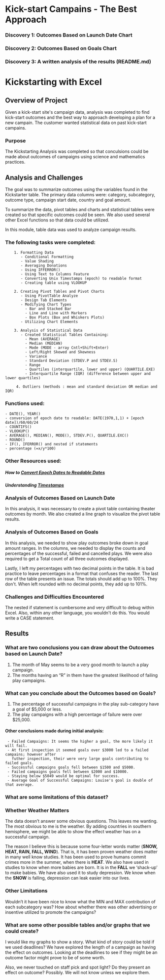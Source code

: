 # Kick-start Campains - The Best Approach

### Discovery 1: Outcomes Based on Launch Date Chart 
### Discovery 2: Outcomes Based on Goals Chart 
### Discovery 3: A written analysis of the results (README.md)

# Kickstarting with Excel

## Overview of Project
Given a kick-start site's campaign data, analysis was completed to find 
kick-start outcomes and the best way to approach developing a plan for a 
new campain. The customer wanted statistical data on past kick-start campains.

### Purpose
The Kickstarting Analysis was completed so that conculsions could be made about
outcomes of campaigns using science and mathematics practices. 

## Analysis and Challenges
The goal was to summarize outcomes using the variables found in the Kickstarter table. 
The primary data columns were: category, subcategory, outcome type, campaign start date,
country and goal amount.

To summarize the data, pivot tables and charts and statistical tables were created
so that specific outcomes could be seen. We also used several other Excel functions 
so that data could be utilized. 

In this module, table data was used to analyze campaign results.

### The following tasks were completed:
``` 
    1. Formatting Data
       - Conditional Formatting
       - Value Shading
       - Averaging Donations
       - Using IFFERROR()
       - Using Text to Columns Feature
       - Converting Unix Timestamps (epoch) to readable format
       - Creating table using VLOOKUP

    2. Creating Pivot Tables and Pivot Charts
       - Using PivotTable Analyze
       - Design Tab Elements
       - Modifying Chart Types
         - Bar and Stacked Bar 
         - Line and Line with Markers
         - Box Plots (Box and Whiskers Plots)
       - Utilizing Chart Elements
 
    3. Analysis of Statistical Data
       - Created Statistical Tables Containing: 
         - Mean (AVERAGE)
         - Median (MEDIAN)
         - Mode (MODE - array Cntl+Shift+Enter)
         - Left/Right Skewed and Skewness 
         - Variance
         - Standard Deviation (STDEV.P and STDEV.S)
         - Range 
         - Quartiles (interquartile, lower and upper) (QUARTILE.EXE)
         - Interquartile Range (IQR) (difference between upper and lower quartiles)
 
     4. Outliers (methods : mean and standard deviation OR median and IQR)
```
### Functions used: 
```
- DATE(), YEAR()
- conversion of epoch date to readable: DATE(1970,1,1) + [epoch date])/60/60/24
- COUNTIFS()
- VLOOKUP()
- AVERAGE(), MEDIAN(), MODE(), STDEV.P(), QUARTILE.EXC()
- ROUND()
- IF(), IFERROR() and nested if statements
- percentage (=x/y*100)
```

### Other Resources used:
##### How to [Convert Epoch Dates to Readable Dates](https://www.epochconverter.com/)			
##### Understanding [Timestamps](https://websiteseochecker.com/blog/what-is-timestamp/)			


### Analysis of Outcomes Based on Launch Date
In this analysis, it was necessary to create a pivot table containing theater outcomes by month. 
We also created a line graph to visualize the pivot table results. 
 
### Analysis of Outcomes Based on Goals
In this analysis, we needed to show play outcomes broke down in goal amount ranges. In the columns, 
we needed to display the counts and percentages of the successful, failed and cancelled plays. We 
were also required to get a Total count of all three outcomes displayed.  

Lastly, I left my percentages with two decimal points in the table. It is bad practice to leave 
percentages in a format that confuses the reader. The last row of the table presents an issue. 
The totals should add up to 100%. They don't. When left rounded with no decimal points, they add 
up to 101%. 

### Challenges and Difficulties Encountered
The nested if statement is cumbersome and very difficult to debug within Excel. Also, within any
other language, you wouldn't do this. You would write a CASE statement. 

## Results

### What are two conclusions you can draw about the Outcomes based on Launch Date?
  1) The month of May seems to be a very good month to launch a play campaign. 
  2) The months having an “R” in them have the greatest likelihood of failing play campaigns. 

### What can you conclude about the Outcomes based on Goals?
  1) The percentage of successful campaigns in the play sub-category have a goal of $5,000 or less. 
  2) The play campaigns with a high percentage of failure were over $25,000. 

#### Other conclusions made during initial analysis: 
     - Failed Campaigns: It seems the higher a goal, the more likely it will fail. 
     - At first inspection it seemed goals over $3000 led to a failed campains; however after 
       futher inspection, their were very large goals contributing to failed goals.
     - Successful campaigns goals fell between $1500 and $5000. 
     - Failed campaigns goals fell between $2000 and $10000.
     - Staying below $5049 would be optimal for success.
     - Average Goal of Successful Campaigns: Louise's goal is double of that average.

### What are some limitations of this dataset?

### Whether Weather Matters

The data doesn’t answer some obvious questions. This leaves me wanting. 
The most obvious to me is the weather. By adding countries in southern 
hemisphere, we might be able to show the effect weather has on a 
successful campaign. 

The reason I believe this is because some four-letter words matter 
(**SNOW, HEAT, RAIN, FALL, WIND**). That is, it has been proven 
weather does matter in many well know studies. It has been used to 
prove humans commit crimes more in the summer, when there is **HEAT**. 
We also have used in studies to know when more babies are born. 
It is in the **FALL** we ‘shack-up’ to make babies. We have also 
used it to study depression. We know when the **SNOW** is falling, 
depression can leak easier into our lives.

### Other Limitations

Wouldn’t it have been nice to know what the MIN and MAX contribution 
of each subcategory was? How about whether there was other advertising 
or insentive utilized to promote the campaigns? 

### What are some other possible tables and/or graphs that we could create?

I would like my graphs to show a story. What kind of story could be told 
if we used deadlines? We have explored the length of a campaign as having 
the effect on outcomes. Looking at the deadlines to see if they might be 
an outcome factor might prove to be of some worth.

Also, we never touched on staff pick and spot light? Do they present an 
effect on outcome? Possibly. We will not know unless we explore them.
